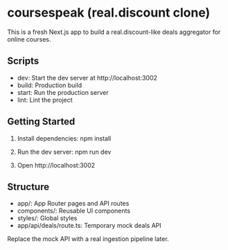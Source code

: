 # coursespeak (real.discount clone)

This is a fresh Next.js app to build a real.discount-like deals aggregator for online courses.

## Scripts

- dev: Start the dev server at http://localhost:3002
- build: Production build
- start: Run the production server
- lint: Lint the project

## Getting Started

1. Install dependencies:
   npm install

2. Run the dev server:
   npm run dev

3. Open http://localhost:3002

## Structure

- app/: App Router pages and API routes
- components/: Reusable UI components
- styles/: Global styles
- app/api/deals/route.ts: Temporary mock deals API

Replace the mock API with a real ingestion pipeline later.
